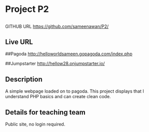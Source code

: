 # Project P2


##
GITHUB URL
<https://github.com/sameenawan/P2/>

## Live URL

##Pagoda
<http://helloworldsameen.gopagoda.com/index.php>

##Jumpstarter
<http://hellow28.onjumpstarter.io/>



## Description
A simple webpage loaded on to pagoda. This project displays that I understand PHP basics and can create clean code.

## Details for teaching team
Public site, no login required.



